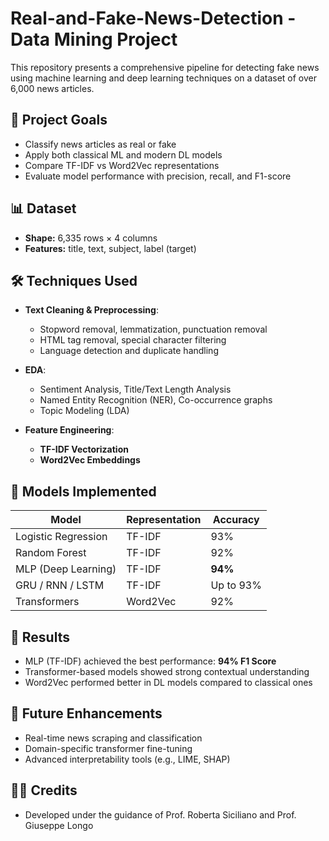 # Real-and-Fake-News-Detection - Data Mining Project

This repository presents a comprehensive pipeline for detecting fake news using machine learning and deep learning techniques on a dataset of over 6,000 news articles.

## 📌 Project Goals
- Classify news articles as real or fake
- Apply both classical ML and modern DL models
- Compare TF-IDF vs Word2Vec representations
- Evaluate model performance with precision, recall, and F1-score

## 📊 Dataset
- **Shape:** 6,335 rows × 4 columns
- **Features:** title, text, subject, label (target)

## 🛠️ Techniques Used
- **Text Cleaning & Preprocessing**:
  - Stopword removal, lemmatization, punctuation removal
  - HTML tag removal, special character filtering
  - Language detection and duplicate handling

- **EDA**:
  - Sentiment Analysis, Title/Text Length Analysis
  - Named Entity Recognition (NER), Co-occurrence graphs
  - Topic Modeling (LDA)

- **Feature Engineering**:
  - **TF-IDF Vectorization**
  - **Word2Vec Embeddings**

## 🧪 Models Implemented
| Model | Representation | Accuracy |
|-------|----------------|----------|
| Logistic Regression | TF-IDF | 93% |
| Random Forest | TF-IDF | 92% |
| MLP (Deep Learning) | TF-IDF | **94%** |
| GRU / RNN / LSTM | TF-IDF | Up to 93% |
| Transformers | Word2Vec | 92% |

## 🔮 Results
- MLP (TF-IDF) achieved the best performance: **94% F1 Score**
- Transformer-based models showed strong contextual understanding
- Word2Vec performed better in DL models compared to classical ones

## 🚀 Future Enhancements
- Real-time news scraping and classification
- Domain-specific transformer fine-tuning
- Advanced interpretability tools (e.g., LIME, SHAP)

## 👨‍🏫 Credits
- Developed under the guidance of Prof. Roberta Siciliano and Prof. Giuseppe Longo
